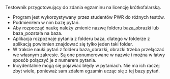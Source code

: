 Testownik przygotowujący do zdania egzaminu na licencję krótkofalarską.

- Program jest wykorzystywany przez studentów PWR do różnych testów.
- Podmieniłem w nim bazę pytań.
- Aby rozpocząć naukę należy zmienić nazwę folderu baza_obrazki lub baza_pozstała na baza.
- Aplikacja rozpoznaje pytania z folderu baza, dlatego w folderze z aplikacją powinnien znajdować się
tylko jeden taki folder.
- W trakcie nauki pytań z folderu baza_obrazki, obrazki trzeba przełączać we własnym zakresie. Są one ponumerowane
w nazwie i można w łatwy sposób połączyć je z numerem pytania.
- Incydentalnie mogą się pojawiać błędy w pytaniach. Nie ma ich raczej zbyt wiele, ponieważ sam zdałem egzamin ucząc
się z tej bazy pytań.

